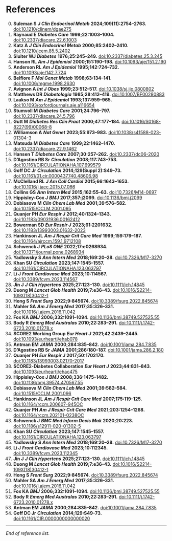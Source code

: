 # References

0. **Suleman S** ***J Clin Endocrinol Metab*** **2024;109(11):2754–2763.** [doi:10.1210/clinem/dgae275](https://doi.org/10.1210/clinem/dgae275)
1. **Raynaud E** ***Diabetes Care*** **1999;22:1003–1004.** [doi:10.2337/diacare.22.6.1003](https://doi.org/10.2337/diacare.22.6.1003)
2. **Katz A** ***J Clin Endocrinol Metab*** **2000;85:2402–2410.** [doi:10.1210/jcem.85.5.2402](https://doi.org/10.1210/jcem.85.5.2402)
3. **Sluiter WJ** ***Diabetes*** **1976;25:245–249.** [doi:10.2337/diabetes.25.3.245](https://doi.org/10.2337/diabetes.25.3.245)
4. **Hanson RL** ***Am J Epidemiol*** **2000;151:190–198.** [doi:10.1093/aje/151.2.190](https://doi.org/10.1093/aje/151.2.190)
5. **Anderson RL** ***Am J Epidemiol*** **1995;142:724–732.** [doi:10.1093/aje/142.7.724](https://doi.org/10.1093/aje/142.7.724)
6. **Belfiore F** ***Mol Genet Metab*** **1998;63:134–141.** [doi:10.1006/mgme.1998.2630](https://doi.org/10.1006/mgme.1998.2630)
7. **Avignon A** ***Int J Obes*** **1999;23:512–517.** [doi:10.1038/sj.ijo.0800802](https://doi.org/10.1038/sj.ijo.0800802)
8. **Matthews DR** ***Diabetologia*** **1985;28:412–419.** [doi:10.1007/BF00280883](https://doi.org/10.1007/BF00280883)
9. **Laakso M** ***Am J Epidemiol*** **1993;137:959–965.** [doi:10.1093/oxfordjournals.aje.a116654](https://doi.org/10.1093/oxfordjournals.aje.a116654)
10. **Stumvoll M** ***Diabetes Care*** **2001;24:796–797.** [doi:10.2337/diacare.24.5.796](https://doi.org/10.2337/diacare.24.5.796)
11. **Gutt M** ***Diabetes Res Clin Pract*** **2000;47:177–184.** [doi:10.1016/S0168-8227(99)00068-8](https://doi.org/10.1016/S0168-8227%2899%2900068-8)
12. **Williamson A** ***Nat Genet*** **2023;55:973–983.** [doi:10.1038/s41588-023-01304-3](https://doi.org/10.1038/s41588-023-01304-3)
13. **Matsuda M** ***Diabetes Care*** **1999;22:1462–1470.** [doi:10.2337/diacare.22.9.1462](https://doi.org/10.2337/diacare.22.9.1462)
14. **Hansen T** ***Diabetes Care*** **2007;30:257–262.** [doi:10.2337/dc06-2020](https://doi.org/10.2337/dc06-2020)
15. **D’Agostino RB Sr** ***Circulation*** **2008;117:743–753.** [doi:10.1161/CIRCULATIONAHA.107.699579](https://doi.org/10.1161/CIRCULATIONAHA.107.699579)
16. **Goff DC Jr** ***Circulation*** **2014;129(Suppl 2)\:S49–73.** [doi:10.1161/01.cir.0000437740.48606.98](https://doi.org/10.1161/01.cir.0000437740.48606.98)
17. **McClelland RL** ***J Am Coll Cardiol*** **2015;66:1643–1653.** [doi:10.1016/j.jacc.2015.07.066](https://doi.org/10.1016/j.jacc.2015.07.066)
18. **Collins GS** ***Ann Intern Med*** **2015;162:55–63.** [doi:10.7326/M14-0697](https://doi.org/10.7326/M14-0697)
19. **Hippisley-Cox J** ***BMJ*** **2017;357\:j2099.** [doi:10.1136/bmj.j2099](https://doi.org/10.1136/bmj.j2099)
20. **Dobiasova M** ***Clin Chem Lab Med*** **2001;39:576–582.** [doi:10.1515/CCLM.2001.095](https://doi.org/10.1515/CCLM.2001.095)
21. **Quanjer PH** ***Eur Respir J*** **2012;40:1324–1343.** [doi:10.1183/09031936.00162412](https://doi.org/10.1183/09031936.00162412)
22. **Bowerman SD** ***Eur Respir J*** **2023;61:2201632.** [doi:10.1183/13993003.01632-2023](https://doi.org/10.1183/13993003.01632-2023)
23. **Hankinson JL** ***Am J Respir Crit Care Med*** **1999;159:179–187.** [doi:10.1164/ajrccm.159.1.9712108](https://doi.org/10.1164/ajrccm.159.1.9712108)
24. **Schwenck J** ***PLoS ONE*** **2022;17\:e0268934.** [doi:10.1371/journal.pone.0268934](https://doi.org/10.1371/journal.pone.0268934)
25. **Yadlowsky S** ***Ann Intern Med*** **2018;169:20–28.** [doi:10.7326/M17-3270](https://doi.org/10.7326/M17-3270)
26. **Khan SU** ***Circulation*** **2023;147:1545–1557.** [doi:10.1161/CIRCULATIONAHA.123.063797](https://doi.org/10.1161/CIRCULATIONAHA.123.063797)
27. **Li J** ***Front Cardiovasc Med*** **2023;10:114567.** [doi:10.3389/fcvm.2023.114567](https://doi.org/10.3389/fcvm.2023.114567)
28. **Jin J** ***J Clin Hypertens*** **2025;27:123–130.** [doi:10.1111/jch.14845](https://doi.org/10.1111/jch.14845)
29. **Duong M** ***Lancet Glob Health*** **2019;7\:e36–43.** [doi:10.1016/S2214-109X(18)30412-1](https://doi.org/10.1016/S2214-109X%2818%2930412-1)
30. **Hong S** ***Front Surg*** **2022;9:845674.** [doi:10.3389/fsurg.2022.845674](https://doi.org/10.3389/fsurg.2022.845674)
31. **Mahler SA** ***Am J Emerg Med*** **2017;35:326–331.** [doi:10.1016/j.ajem.2016.11.042](https://doi.org/10.1016/j.ajem.2016.11.042)
32. **Fox KA** ***BMJ*** **2006;332:1091–1094.** [doi:10.1136/bmj.38749.527525.55](https://doi.org/10.1136/bmj.38749.527525.55)
33. **Body R** ***Emerg Med Australas*** **2010;22:283–291.** [doi:10.1111/j.1742-6723.2010.01278.x](https://doi.org/10.1111/j.1742-6723.2010.01278.x)
34. **SCORE2 Working Group** ***Eur Heart J*** **2021;42:2439–2445.** [doi:10.1093/eurheartj/ehab078](https://doi.org/10.1093/eurheartj/ehab078)
35. **Antman EM** ***JAMA*** **2000;284:835–842.** [doi:10.1001/jama.284.7.835](https://doi.org/10.1001/jama.284.7.835)
36. **D’Agostino RB Sr** ***JAMA*** **2001;286:180–187.** [doi:10.1001/jama.286.2.180](https://doi.org/10.1001/jama.286.2.180)
37. **Quanjer PH** ***Eur Respir J*** **2017;50:1702170.** [doi:10.1183/13993003.02170-2017](https://doi.org/10.1183/13993003.02170-2017)
38. **SCORE2-Diabetes Collaboration** ***Eur Heart J*** **2023;44:831–843.** [doi:10.1093/eurheartj/ehac475](https://doi.org/10.1093/eurheartj/ehac475)
39. **Hippisley-Cox J** ***BMJ*** **2008;336:1475–1482.** [doi:10.1136/bmj.39574.470567.55](https://doi.org/10.1136/bmj.39574.470567.55)
40. **Dobiasova M** ***Clin Chem Lab Med*** **2001;39:582–584.** [doi:10.1515/CCLM.2001.096](https://doi.org/10.1515/CCLM.2001.096)
41. **Hankinson JL** ***Am J Respir Crit Care Med*** **2007;175:119–125.** [doi:10.1164/rccm.200607-945OC](https://doi.org/10.1164/rccm.200607-945OC)
42. **Quanjer PH** ***Am J Respir Crit Care Med*** **2021;203:1254–1268.** [doi:10.1164/rccm.202101-0238OC](https://doi.org/10.1164/rccm.202101-0238OC)
43. **Schwenck J** ***BMC Med Inform Decis Mak*** **2020;20:223.** [doi:10.1186/s12911-020-01302-5](https://doi.org/10.1186/s12911-020-01302-5)
44. **Khan SU** ***Circulation*** **2023;147:1545–1557.** [doi:10.1161/CIRCULATIONAHA.123.063797](https://doi.org/10.1161/CIRCULATIONAHA.123.063797)
45. **Yadlowsky S** ***Ann Intern Med*** **2018;169:20–28.** [doi:10.7326/M17-3270](https://doi.org/10.7326/M17-3270)
46. **Li J** ***Front Cardiovasc Med*** **2023;10:112345.** [doi:10.3389/fcvm.2023.112345](https://doi.org/10.3389/fcvm.2023.112345)
47. **Jin J** ***J Clin Hypertens*** **2025;27:123–130.** [doi:10.1111/jch.14845](https://doi.org/10.1111/jch.14845)
48. **Duong M** ***Lancet Glob Health*** **2019;7\:e36–43.** [doi:10.1016/S2214-109X(18)30412-1](https://doi.org/10.1016/S2214-109X%2818%2930412-1)
49. **Hong S** ***Front Surg*** **2022;9:845674.** [doi:10.3389/fsurg.2022.845674](https://doi.org/10.3389/fsurg.2022.845674)
50. **Mahler SA** ***Am J Emerg Med*** **2017;35:326–331.** [doi:10.1016/j.ajem.2016.11.042](https://doi.org/10.1016/j.ajem.2016.11.042)
51. **Fox KA** ***BMJ*** **2006;332:1091–1094.** [doi:10.1136/bmj.38749.527525.55](https://doi.org/10.1136/bmj.38749.527525.55)
52. **Body R** ***Emerg Med Australas*** **2010;22:283–291.** [doi:10.1111/j.1742-6723.2010.01278.x](https://doi.org/10.1111/j.1742-6723.2010.01278.x)
53. **Antman EM** ***JAMA*** **2000;284:835–842.** [doi:10.1001/jama.284.7.835](https://doi.org/10.1001/jama.284.7.835)
54. **Goff DC Jr** ***Circulation*** **2014;129\:S49–73.** [doi:10.1161/CIR.0000000000000020](https://doi.org/10.1161/CIR.0000000000000020)

---

*End of reference list.*
